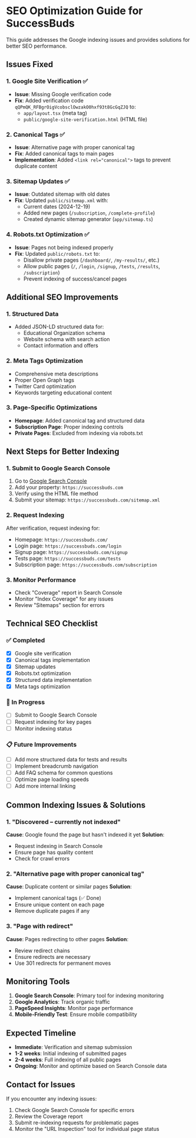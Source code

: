 # SEO Optimization Guide for SuccessBuds

This guide addresses the Google indexing issues and provides solutions for better SEO performance.

## Issues Fixed

### 1. Google Site Verification ✅
- **Issue**: Missing Google verification code
- **Fix**: Added verification code `qQPmQK_RFBgrOigVcobsclOwzakO0hxf93t8GcGqZJQ` to:
  - `app/layout.tsx` (meta tag)
  - `public/google-site-verification.html` (HTML file)

### 2. Canonical Tags ✅
- **Issue**: Alternative page with proper canonical tag
- **Fix**: Added canonical tags to main pages
- **Implementation**: Added `<link rel="canonical">` tags to prevent duplicate content

### 3. Sitemap Updates ✅
- **Issue**: Outdated sitemap with old dates
- **Fix**: Updated `public/sitemap.xml` with:
  - Current dates (2024-12-19)
  - Added new pages (`/subscription`, `/complete-profile`)
  - Created dynamic sitemap generator (`app/sitemap.ts`)

### 4. Robots.txt Optimization ✅
- **Issue**: Pages not being indexed properly
- **Fix**: Updated `public/robots.txt` to:
  - Disallow private pages (`/dashboard/`, `/my-results/`, etc.)
  - Allow public pages (`/`, `/login`, `/signup`, `/tests`, `/results`, `/subscription`)
  - Prevent indexing of success/cancel pages

## Additional SEO Improvements

### 1. Structured Data
- Added JSON-LD structured data for:
  - Educational Organization schema
  - Website schema with search action
  - Contact information and offers

### 2. Meta Tags Optimization
- Comprehensive meta descriptions
- Proper Open Graph tags
- Twitter Card optimization
- Keywords targeting educational content

### 3. Page-Specific Optimizations
- **Homepage**: Added canonical tag and structured data
- **Subscription Page**: Proper indexing controls
- **Private Pages**: Excluded from indexing via robots.txt

## Next Steps for Better Indexing

### 1. Submit to Google Search Console
1. Go to [Google Search Console](https://search.google.com/search-console)
2. Add your property: `https://successbuds.com`
3. Verify using the HTML file method
4. Submit your sitemap: `https://successbuds.com/sitemap.xml`

### 2. Request Indexing
After verification, request indexing for:
- Homepage: `https://successbuds.com/`
- Login page: `https://successbuds.com/login`
- Signup page: `https://successbuds.com/signup`
- Tests page: `https://successbuds.com/tests`
- Subscription page: `https://successbuds.com/subscription`

### 3. Monitor Performance
- Check "Coverage" report in Search Console
- Monitor "Index Coverage" for any issues
- Review "Sitemaps" section for errors

## Technical SEO Checklist

### ✅ Completed
- [x] Google site verification
- [x] Canonical tags implementation
- [x] Sitemap updates
- [x] Robots.txt optimization
- [x] Structured data implementation
- [x] Meta tags optimization

### 🔄 In Progress
- [ ] Submit to Google Search Console
- [ ] Request indexing for key pages
- [ ] Monitor indexing status

### 📋 Future Improvements
- [ ] Add more structured data for tests and results
- [ ] Implement breadcrumb navigation
- [ ] Add FAQ schema for common questions
- [ ] Optimize page loading speeds
- [ ] Add more internal linking

## Common Indexing Issues & Solutions

### 1. "Discovered – currently not indexed"
**Cause**: Google found the page but hasn't indexed it yet
**Solution**: 
- Request indexing in Search Console
- Ensure page has quality content
- Check for crawl errors

### 2. "Alternative page with proper canonical tag"
**Cause**: Duplicate content or similar pages
**Solution**:
- Implement canonical tags (✅ Done)
- Ensure unique content on each page
- Remove duplicate pages if any

### 3. "Page with redirect"
**Cause**: Pages redirecting to other pages
**Solution**:
- Review redirect chains
- Ensure redirects are necessary
- Use 301 redirects for permanent moves

## Monitoring Tools

1. **Google Search Console**: Primary tool for indexing monitoring
2. **Google Analytics**: Track organic traffic
3. **PageSpeed Insights**: Monitor page performance
4. **Mobile-Friendly Test**: Ensure mobile compatibility

## Expected Timeline

- **Immediate**: Verification and sitemap submission
- **1-2 weeks**: Initial indexing of submitted pages
- **2-4 weeks**: Full indexing of all public pages
- **Ongoing**: Monitor and optimize based on Search Console data

## Contact for Issues

If you encounter any indexing issues:
1. Check Google Search Console for specific errors
2. Review the Coverage report
3. Submit re-indexing requests for problematic pages
4. Monitor the "URL Inspection" tool for individual page status
